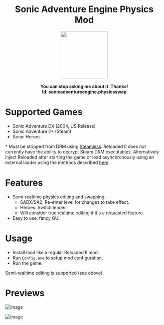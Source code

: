<div align="center">
	<h1>Sonic Adventure Engine Physics Mod</h1>
	<img src="https://i.imgur.com/BjPn7rU.png" width="150" align="center" />
	<br/> <br/>
	<strong>You can stop asking me about it. Thanks!<br/></strong>
<b>Id: sonicadventureengine.physicsswap</b>
</div>

# Supported Games

- Sonic Adventure DX (2004, US Release)
- Sonic Adventure 2\* (Steam)
- Sonic Heroes

\* Must be stripped from DRM using [Steamless](https://github.com/atom0s/Steamless). Reloaded II does not currently have the ability to decrypt Steam DRM executables. Alternatively inject Reloaded after starting the game or load asynchronously using an external loader using the methods described [here](https://github.com/Reloaded-Project/Reloaded-II/blob/master/Docs/InjectionMethods.md#auto-inject--inject). 

# Features

- Semi-realtime physics editing and swapping. 
  - SADX/SA2: Re-enter level for changes to take effect.
  - Heroes: Switch leader. 
  - Will consider true realtime editing if it's a requested feature.
- Easy to use, fancy GUI. 

# Usage

- Install mod like a regular Reloaded II mod.
- Run `Config.exe` to setup mod configuration.
- Run the game.

Semi-realtime editing is supported (see above).

# Previews

![image](https://i.imgur.com/ds7SMzL.png)

![image](https://i.imgur.com/DUGtjXg.png)